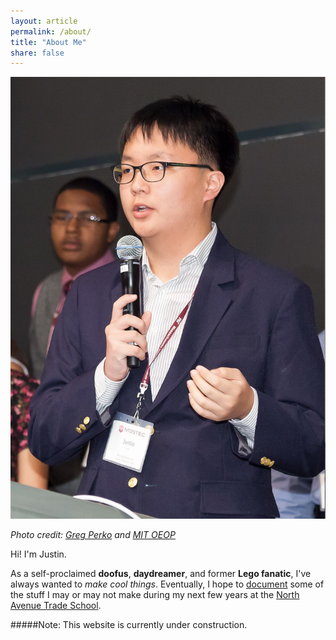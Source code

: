```yaml
---
layout: article
permalink: /about/
title: "About Me"
share: false
---
```


![Photo credit: Greg Perko and MIT OEOP](/images/about.jpg)

*Photo credit: [Greg Perko](http://www.perkophoto.com/) and [MIT OEOP](http://oeop.mit.edu/)* 

Hi! I'm Justin.

As a self-proclaimed **doofus**, **daydreamer**, and former **Lego fanatic**, I've always wanted to *make cool things*. Eventually, I hope to [document](/projects) some of the stuff I may or may not make during my next few years at the [North Avenue Trade School](http://www.gatech.edu "Georgia Tech"). 

#####Note: This website is currently under construction. 
